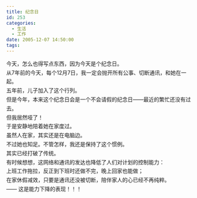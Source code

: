 ```yaml
---
title: 纪念日
id: 253
categories:
  - 生活
  - 工作
date: 2005-12-07 14:50:00
tags:
---
```


<span class="Apple-style-span" style="font-family:Verdana;font-size:13px;line-height:22px;"><div style="line-height:170%;">今天，怎么也得写点东西，因为今天是个纪念日。</div><div style="line-height:170%;">从7年前的今天，每个12月7日，我一定会抛开所有公事、切断通讯，和她在一起。</div><div style="line-height:170%;">五年前，儿子加入了这个行列。</div><div style="line-height:170%;">但是今年，本来这个纪念日会是一个不会请假的纪念日——最近的繁忙还没有过去。</div><div style="line-height:170%;">但我居然哑了！</div><div style="line-height:170%;">于是安静地陪着她在家度过。</div><div style="line-height:170%;">虽然人在家，其实还是在电脑边。</div><div style="line-height:170%;">不过她也知足。不管怎样，我还是保持了这个惯例。</div><div style="line-height:170%;">其实已经打破了传统。</div><div style="line-height:170%;">有时候想想，这网络和通讯的发达也降低了人们对计划的控制能力：</div><div style="line-height:170%;">上班工作拖拉，反正到下班时还做不完，晚上回家也能做；</div><div style="line-height:170%;">在家休假减效，只要是通讯还没被切断，陪伴家人的心已经不再纯粹。</div><div style="line-height:170%;">—— 这是能力下降的表现！！！</div></span>